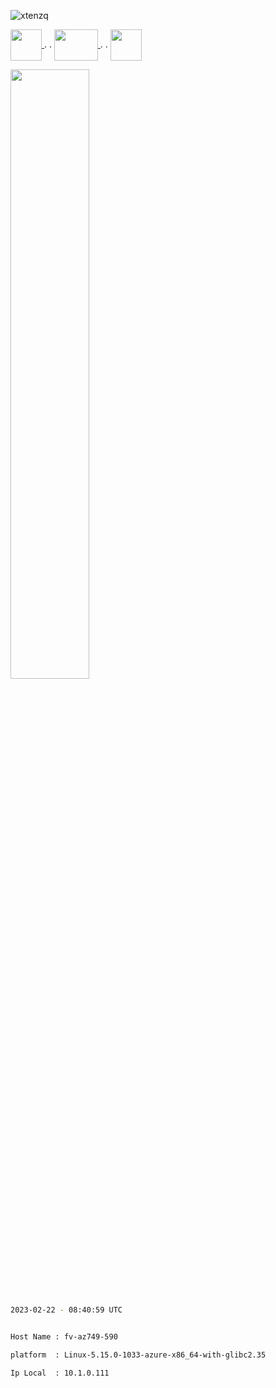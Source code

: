 

 <p align="left"> <img src="https://komarev.com/ghpvc/?username=xtenzq&label=Profile%20views&color=0e75b6&style=flat" alt="xtenzq" /> </p>  

 <p> <a href="https://twitter.com/xtenzq" target="blank"><img align="center" src="https://iconape.com/wp-content/png_logo_vector/drone.png" height="50px" width="50px" />  </a>  .  .
 <a href="https://youtube.com" target="blank"><img align="center" src="https://iconape.com/wp-content/files/cm/286303/svg/youtube-icon-logo-logo-icon-png-svg.png" height="50px" width="70px" />  </a>  .  .
 <a href="https://twitter.com/xtenzq" target="blank"><img align="center" src="https://image.flaticon.com/icons/png/128/1409/1409937.png" height="50px" width="50px" /></a> </p>  
  <p align="left"> <img src="https://www.pngarts.com/files/12/Blue-Discord-Logo-Icon-PNG-Picture.png" height="50%" width="50%"  /> </p>  


 ```bash

 2023-02-22 - 08:40:59 UTC

 ```


 ```bash

 Host Name : fv-az749-590

 platform  : Linux-5.15.0-1033-azure-x86_64-with-glibc2.35

 Ip Local  : 10.1.0.111

 ```



 